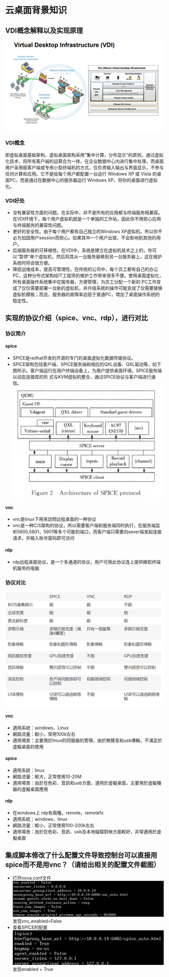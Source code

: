 # 云桌面背景知识

## VDI概念解释以及实现原理
![](images/vdi_grap.png) 
### VDI概念
即虚拟桌面基础架构，虚拟桌面架构采用"集中计算，分布显示"的原则，通过虚拟化技术，将所有客户端的运算合为一体，在企业数据中心内进行集中处理，而桌面用户采用瘦客户端或专用小型终端机的方式，仅负责输入输出与界面显示，不参与任何计算和应用。它不是给每个用户都配置一台运行 Windows XP 或 Vista 的桌面PC，而是通过在数据中心的服务器运行 Windows XP，将你的桌面进行虚拟化。
### VDI好处
- 没有兼容性方面的问题。在实际中，并不是所有的应用都与终端服务相兼容。在VDI环境下，每个用户虚拟机就是一个单独的工作站，因此你不用担心应用与终端服务的兼容性问题。
- 更好的安全性。由于每个用户都有自己独立的Windows XP虚拟机，所以你不必为加固用户session而担心。如果其中一个用户出错，不会影响到其他的用户。
- 后端服务器的可移植性。在VDI中，系统是建立在虚拟机技术之上的，你可以“暂停”单个虚拟机，然后将其从一台服务器移到另一台服务器上。这在维护系统时将会很方便。
- 降低运维成本，提高可管理性。在传统的公司中，每个员工都有自己的办公PC，这种分布式架构给IT工程师的维护工作带来很多不便。使用桌面虚拟化，所有桌面操作系统集中在服务器，方便管理，为员工分配一个新的 PC工作变成了仅仅需要部署一台新的虚拟机，并升级系统的操作可能变成了仅需要替换虚拟机模板；而且，服务器的故障率远低于普通PC，增加了桌面操作系统的稳定性。

## 实现的协议介绍（spice、vnc、rdp），进行对比
### 协议简介
#### spice
- SPICE是redhat开发的开源的专门的桌面虚拟化数据传输协议。 
- SPICE架构包括客户端、SPICE服务端和相应的QXL设备、QXL驱动等，如下图所示。客户端运行在用户终端设备上，为用户提供桌面环境。SPICE服务端以动态连接库的形  式与KVM虚拟机整合，通过SPICE协议与客户端进行通信。
  ![](images/spice.png)  
#### vnc
- vnc是linux下用來訪問远程桌面的一种协议
- vnc是一种C/S架构的协议，所以需要客户端和服务端同时执行，在服务端监听5800,5801，5901等多个可能的端口，而客户端只需要向sever端发起连接请求，并输入账号密码即可访问
#### rdp
- rdp远程桌面协议，是一个多通道的协议，用户可用此协议连上提供微软终端机服务的电脑
### 协议对比
![](images/protocol_comparision.png)  
#### vnc
- 適用系統：windows、Linux
- 網路流量：較小，常用100k左右
- 適用場景：主要用於linux的伺服器的管理，由於無聲音和usb傳輸，不滿足於虛擬桌面的使用
#### spice
- 適用系統：linux
- 網路流量：較大，正常使用10-20M
- 適用場景：由於在色彩、音訊和usb方面，適用於虛擬桌面，主要用於虛擬機器的虛擬桌面應用
#### rdp
- 在windows上 rdp有兩種，remote，remotefx
- 適用系統：windows、linux
- 網路流量：較小，正常使用100-200k左右
- 適用場景：由於在色彩、音訊、usb及本地磁碟對映方面較好，非常適用於虛擬桌面

## 集成脚本修改了什么配置文件导致控制台可以直接用spice而不是用vnc？（请给出相关的配置文件截图）
- 打开nova.conf文件
  ![](images/vns_setting.png) 
  发现vnc_enabled=False
 - 查看SPICE的配置
  ![](images/spice_setting.png) 
  发现enabled = True
